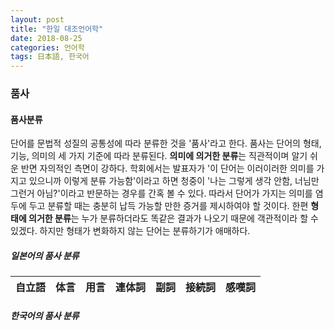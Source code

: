 ```yaml
---
layout: post
title: "한일 대조언어학"
date: 2018-08-25
categories: 언어학
tags: 日本語, 한국어
---
```


### 품사
#### 품사분류
단어를 문법적 성질의 공통성에 따라 분류한 것을 '품사'라고 한다. 품사는 단어의 형태, 기능, 의미의 세 가지 기준에 따라 분류된다. **의미에 의거한 분류**는 직관적이며 알기 쉬운 반면 자의적인 측면이 강하다. 학회에서는 발표자가 '이 단어는 이러이러한 의미를 가지고 있으니까 이렇게 분류 가능함'이라고 하면 청중이 '나는 그렇게 생각 안함, 너님만 그런거 아님?'이라고 반문하는 경우를 간혹 볼 수 있다. 따라서 단어가 가지는 의미를 염두에 두고 분류할 때는 충분히 납득 가능할 만한 증거를 제시하여야 할 것이다. 한편 **형태에 의거한 분류**는 누가 분류하더라도 똑같은 결과가 나오기 때문에 객관적이라 할 수 있겠다. 하지만 형태가 변화하지 않는 단어는 분류하기가 애매하다. 

##### 일본어의 품사 분류

| 自立語 | 体言 | 用言 | 連体詞 | 副詞 | 接続詞 | 感嘆詞 |
|--------|------|------|--------|------|--------|--------|

##### 한국어의 품사 분류
